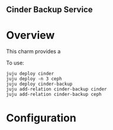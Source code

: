 Cinder Backup Service
-------------------------------

Overview
========

This charm provides a 

To use:

    juju deploy cinder
    juju deploy -n 3 ceph
    juju deploy cinder-backup
    juju add-relation cinder-backup cinder
    juju add-relation cinder-backup ceph

Configuration
=============
